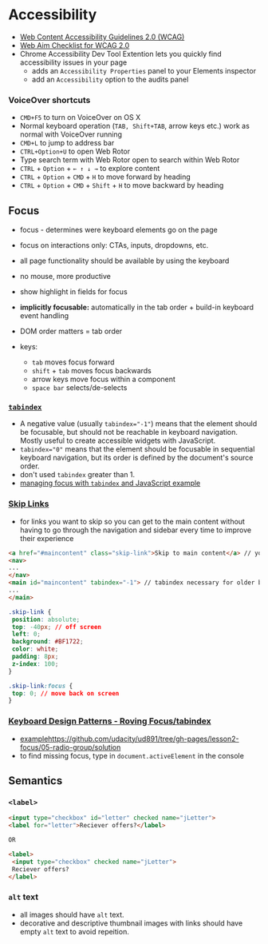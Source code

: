 # Accessibility

* [Web Content Accessibility Guidelines 2.0 (WCAG)](https://www.w3.org/TR/WCAG20/)
* [Web Aim Checklist for WCAG 2.0](https://webaim.org/standards/wcag/checklist)
* Chrome Accessibility Dev Tool Extention lets you quickly find accessibility issues in your page
  * adds an `Accessibility Properties` panel to your Elements inspector
  * add an `Accessibility` option to the audits panel

### VoiceOver shortcuts

* `CMD+F5` to turn on VoiceOver on OS X
* Normal keyboard operation (`TAB, Shift+TAB`, arrow keys etc.) work as normal with VoiceOver running
* `CMD+L` to jump to address bar
* `CTRL+Option+U` to open Web Rotor
* Type search term with Web Rotor open to search within Web Rotor
* `CTRL` + `Option` + `← ↑ ↓ →` to explore content
* `CTRL` + `Option` + `CMD` + `H` to move forward by heading
* `CTRL` + `Option` + `CMD` + `Shift` + `H` to move backward by heading

## Focus

* focus - determines were keyboard elements go on the page
* focus on interactions only: CTAs, inputs, dropdowns, etc.
* all page functionality should be available by using the keyboard
* no mouse, more productive
* show highlight in fields for focus
* **implicitly focusable:** automatically in the tab order + build-in keyboard event handling
* DOM order matters = tab order

* keys:
  * `tab` moves focus forward
  * `shift` + `tab` moves focus backwards
  * arrow keys move focus within a component
  * `space bar` selects/de-selects

### [`tabindex`](https://developer.mozilla.org/en-US/docs/Web/HTML/Global_attributes/tabindex)

* A negative value (usually `tabindex="-1"`) means that the element should be focusable, but should not be reachable in keyboard navigation. Mostly useful to create accessible widgets with JavaScript.
* `tabindex="0"` means that the element should be focusable in sequential keyboard navigation, but its order is defined by the document's source order.
* don't used `tabindex` greater than 1.
* [managing focus with `tabindex` and JavaScript example](https://github.com/udacity/ud891/tree/gh-pages/lesson2-focus/03-managing-focus/solution)

### [Skip Links](https://webaim.org/techniques/skipnav/)

* for links you want to skip so you can get to the main content without having to go through the navigation and sidebar every time to improve their experience

```html
<a href="#maincontent" class="skip-link">Skip to main content</a> // you want it before the nav
<nav>
...
</nav>
<main id="maincontent" tabindex="-1"> // tabindex necessary for older browsers
...
</main>
```

```css
.skip-link {
 position: absolute;
 top: -40px; // off screen
 left: 0;
 background: #BF1722;
 color: white;
 padding: 8px;
 z-index: 100;
}

.skip-link:focus {
 top: 0; // move back on screen
}
```

### [Keyboard Design Patterns - Roving Focus/tabindex](https://www.w3.org/TR/wai-aria-practices/#radiobutton)

* [example]()https://github.com/udacity/ud891/tree/gh-pages/lesson2-focus/05-radio-group/solution
* to find missing focus, type in `document.activeElement` in the console

## Semantics

### `<label>`

```html
<input type="checkbox" id="letter" checked name="jLetter">
<label for="letter">Reciever offers?</label>

OR

<label>
 <input type="checkbox" checked name="jLetter">
 Reciever offers?
</label>

```

### `alt` text

* all images should have `alt` text.
* decorative and descriptive thumbnail images with links should have empty `alt` text to avoid repeition.
